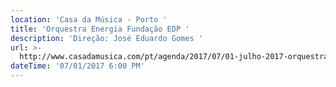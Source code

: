 ```yaml
---
location: 'Casa da Música - Porto '
title: 'Orquestra Energia Fundação EDP '
description: 'Direção: José Eduardo Gomes '
url: >-
  http://www.casadamusica.com/pt/agenda/2017/07/01-julho-2017-orquestra-energia-fundacao-edp/?lang=pt#tab=0
dateTime: '07/01/2017 6:00 PM'
---
```



